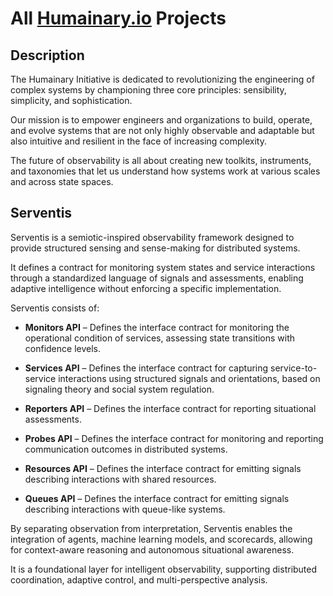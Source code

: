 # All [Humainary.io](https://humainary.io) Projects

## Description

The Humainary Initiative is dedicated to revolutionizing the engineering of complex systems by
championing three core principles: sensibility, simplicity, and sophistication.

Our mission is to empower engineers and organizations to build, operate, and evolve systems that are
not only highly observable and adaptable but also intuitive and resilient in the face of increasing
complexity.

The future of observability is all about creating new toolkits, instruments, and taxonomies that let
us understand how systems work at various scales and across state spaces.

## Serventis

Serventis is a semiotic-inspired observability framework designed to provide structured sensing and
sense-making for distributed systems.

It defines a contract for monitoring system states and service interactions through a standardized
language of signals and assessments, enabling adaptive intelligence without enforcing a specific
implementation.

Serventis consists of:

- **Monitors API** – Defines the interface contract for monitoring the operational condition of
  services, assessing state transitions with
  confidence levels.

- **Services API** – Defines the interface contract for capturing service-to-service interactions
  using structured signals and orientations, based on signaling theory and social system regulation.

- **Reporters API** – Defines the interface contract for reporting situational assessments.

- **Probes API** – Defines the interface contract for monitoring and reporting communication
  outcomes in distributed systems.

- **Resources API** – Defines the interface contract for emitting signals describing interactions
  with shared resources.

- **Queues API** – Defines the interface contract for emitting signals describing interactions
  with queue-like systems.

By separating observation from interpretation, Serventis enables the integration of agents, machine
learning models, and scorecards, allowing for context-aware reasoning and autonomous situational
awareness.

It is a foundational layer for intelligent observability, supporting distributed coordination,
adaptive control, and multi-perspective analysis.


